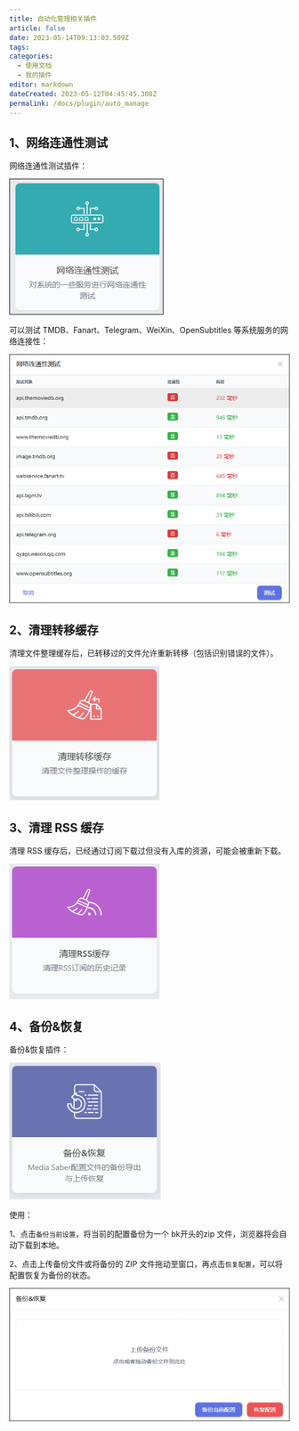 ```yaml
---
title: 自动化管理相关插件
article: false
date: 2023-05-14T09:13:03.509Z
tags:
categories: 
  - 使用文档
  - 我的插件
editor: markdown
dateCreated: 2023-05-12T04:45:45.308Z
permalink: /docs/plugin/auto_manage
---
```


## 1、网络连通性测试

网络连通性测试插件：

![2001.png](./images/2001.png)

可以测试 TMDB、Fanart、Telegram、WeiXin、OpenSubtitles 等系统服务的网络连接性：

![2002.png](./images/2002.png)

## 2、清理转移缓存

清理文件整理缓存后，已转移过的文件允许重新转移（包括识别错误的文件）。

![2003.png](./images/2003.png)

## 3、清理 RSS 缓存

清理 RSS 缓存后，已经通过订阅下载过但没有入库的资源，可能会被重新下载。

![2004.png](./images/2004.png)

## 4、备份&恢复

备份&恢复插件：

![2005.png](./images/2005.png)

使用：

1、点击`备份当前设置`，将当前的配置备份为一个 bk开头的zip 文件，浏览器将会自动下载到本地。

2、点击上传备份文件或将备份的 ZIP 文件拖动至窗口，再点击`恢复配置`，可以将配置恢复为备份的状态。

![2006.png](./images/2006.png)
